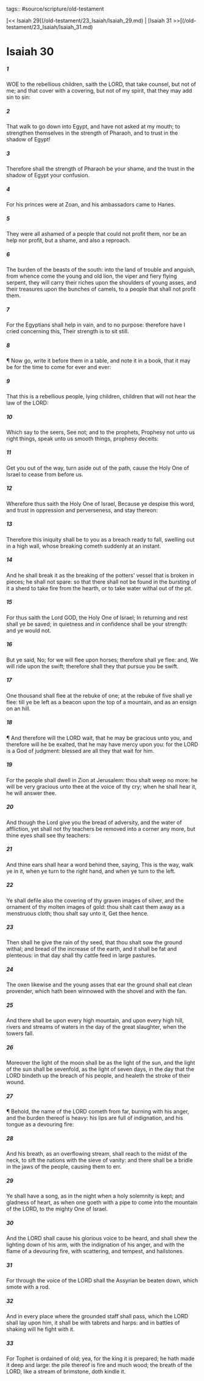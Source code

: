 tags:: #source/scripture/old-testament

[<< Isaiah 29[(/old-testament/23_Isaiah/Isaiah_29.md) | [Isaiah 31 >>[(/old-testament/23_Isaiah/Isaiah_31.md)

# Isaiah 30

##### 1

WOE to the rebellious children, saith the LORD, that take counsel, but not of me; and that cover with a covering, but not of my spirit, that they may add sin to sin:

##### 2

That walk to go down into Egypt, and have not asked at my mouth; to strengthen themselves in the strength of Pharaoh, and to trust in the shadow of Egypt!

##### 3

Therefore shall the strength of Pharaoh be your shame, and the trust in the shadow of Egypt your confusion.

##### 4

For his princes were at Zoan, and his ambassadors came to Hanes.

##### 5

They were all ashamed of a people that could not profit them, nor be an help nor profit, but a shame, and also a reproach.

##### 6

The burden of the beasts of the south: into the land of trouble and anguish, from whence come the young and old lion, the viper and fiery flying serpent, they will carry their riches upon the shoulders of young asses, and their treasures upon the bunches of camels, to a people that shall not profit them.

##### 7

For the Egyptians shall help in vain, and to no purpose: therefore have I cried concerning this, Their strength is to sit still.

##### 8

¶ Now go, write it before them in a table, and note it in a book, that it may be for the time to come for ever and ever:

##### 9

That this is a rebellious people, lying children, children that will not hear the law of the LORD:

##### 10

Which say to the seers, See not; and to the prophets, Prophesy not unto us right things, speak unto us smooth things, prophesy deceits:

##### 11

Get you out of the way, turn aside out of the path, cause the Holy One of Israel to cease from before us.

##### 12

Wherefore thus saith the Holy One of Israel, Because ye despise this word, and trust in oppression and perverseness, and stay thereon:

##### 13

Therefore this iniquity shall be to you as a breach ready to fall, swelling out in a high wall, whose breaking cometh suddenly at an instant.

##### 14

And he shall break it as the breaking of the potters' vessel that is broken in pieces; he shall not spare: so that there shall not be found in the bursting of it a sherd to take fire from the hearth, or to take water withal out of the pit.

##### 15

For thus saith the Lord GOD, the Holy One of Israel; In returning and rest shall ye be saved; in quietness and in confidence shall be your strength: and ye would not.

##### 16

But ye said, No; for we will flee upon horses; therefore shall ye flee: and, We will ride upon the swift; therefore shall they that pursue you be swift.

##### 17

One thousand shall flee at the rebuke of one; at the rebuke of five shall ye flee: till ye be left as a beacon upon the top of a mountain, and as an ensign on an hill.

##### 18

¶ And therefore will the LORD wait, that he may be gracious unto you, and therefore will he be exalted, that he may have mercy upon you: for the LORD is a God of judgment: blessed are all they that wait for him.

##### 19

For the people shall dwell in Zion at Jerusalem: thou shalt weep no more: he will be very gracious unto thee at the voice of thy cry; when he shall hear it, he will answer thee.

##### 20

And though the Lord give you the bread of adversity, and the water of affliction, yet shall not thy teachers be removed into a corner any more, but thine eyes shall see thy teachers:

##### 21

And thine ears shall hear a word behind thee, saying, This is the way, walk ye in it, when ye turn to the right hand, and when ye turn to the left.

##### 22

Ye shall defile also the covering of thy graven images of silver, and the ornament of thy molten images of gold: thou shalt cast them away as a menstruous cloth; thou shalt say unto it, Get thee hence.

##### 23

Then shall he give the rain of thy seed, that thou shalt sow the ground withal; and bread of the increase of the earth, and it shall be fat and plenteous: in that day shall thy cattle feed in large pastures.

##### 24

The oxen likewise and the young asses that ear the ground shall eat clean provender, which hath been winnowed with the shovel and with the fan.

##### 25

And there shall be upon every high mountain, and upon every high hill, rivers and streams of waters in the day of the great slaughter, when the towers fall.

##### 26

Moreover the light of the moon shall be as the light of the sun, and the light of the sun shall be sevenfold, as the light of seven days, in the day that the LORD bindeth up the breach of his people, and healeth the stroke of their wound.

##### 27

¶ Behold, the name of the LORD cometh from far, burning with his anger, and the burden thereof is heavy: his lips are full of indignation, and his tongue as a devouring fire:

##### 28

And his breath, as an overflowing stream, shall reach to the midst of the neck, to sift the nations with the sieve of vanity: and there shall be a bridle in the jaws of the people, causing them to err.

##### 29

Ye shall have a song, as in the night when a holy solemnity is kept; and gladness of heart, as when one goeth with a pipe to come into the mountain of the LORD, to the mighty One of Israel.

##### 30

And the LORD shall cause his glorious voice to be heard, and shall shew the lighting down of his arm, with the indignation of his anger, and with the flame of a devouring fire, with scattering, and tempest, and hailstones.

##### 31

For through the voice of the LORD shall the Assyrian be beaten down, which smote with a rod.

##### 32

And in every place where the grounded staff shall pass, which the LORD shall lay upon him, it shall be with tabrets and harps: and in battles of shaking will he fight with it.

##### 33

For Tophet is ordained of old; yea, for the king it is prepared; he hath made it deep and large: the pile thereof is fire and much wood; the breath of the LORD, like a stream of brimstone, doth kindle it.

